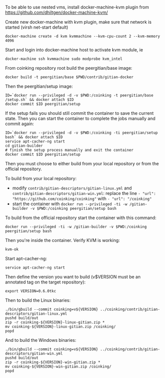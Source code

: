 To be able to use nested vms, install docker-machine-kvm plugin from https://github.com/dhiltgen/docker-machine-kvm/

Create new docker-machine with kvm plugin, make sure that network is started (virsh net-start default)

	docker-machine create -d kvm kvmmachine --kvm-cpu-count	2 --kvm-memory 4096

Start and login into docker-machine host to activate kvm module, ie

	docker-machine ssh kvmmachine sudo modprobe kvm_intel

From coinking repository root build the peergitian/base image:

    docker build -t peergitian/base $PWD/contrib/gitian-docker

Then the peergitian/setup image:

    ID=`docker run --privileged -d -v $PWD:/coinking -t peergitian/base /setup.sh` && docker attach $ID
    docker commit $ID peergitian/setup

If the setup fails you should still commit the container to save the current state. Then you can start the container to complete the jobs manually and commit again:

    ID=`docker run --privileged -d -v $PWD:/coinking -ti peergitian/setup bash` && docker attach $ID
    service apt-cacher-ng start
    cd gitian-builder
    # finish the setup process manually and exit the container
    docker commit $ID peergitian/setup


Then you must choose to either build from your local repository or from the official repository.

To build from your local repository:

* modify `contrib/gitian-descriptors/gitian-linux.yml` and `contrib/gitian-descriptors/gitian-win.yml`: replace the line `- "url": "https://github.com/coinking/coinking"` with `- "url": "/coinking"`
* start the container with `docker run --privileged -ti -w /gitian-builder -v $PWD:/coinking peergitian/setup bash`

To build from the official repository start the container with this command:

    docker run --privileged -ti -w /gitian-builder -v $PWD:/coinking peergitian/setup bash

Then you're inside the container. Verify KVM is working:

    kvm-ok

Start apt-cacher-ng:

    service apt-cacher-ng start

Then define the version you want to build (v$VERSION must be an annotated tag on the target repository):

    export VERSION=0.6.0tkc

Then to build the Linux binaries:

    ./bin/gbuild --commit coinking=v${VERSION} ../coinking/contrib/gitian-descriptors/gitian-linux.yml
    pushd build/out
    zip -r coinking-${VERSION}-linux-gitian.zip *
    mv coinking-${VERSION}-linux-gitian.zip /coinking/
    popd

And to build the Windows binaries:

    ./bin/gbuild --commit coinking=v${VERSION} ../coinking/contrib/gitian-descriptors/gitian-win.yml
    pushd build/out
    zip -r coinking-${VERSION}-win-gitian.zip *
    mv coinking-${VERSION}-win-gitian.zip /coinking/
    popd
